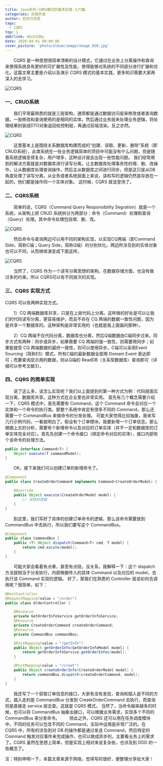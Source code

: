 ```yaml
---
title: Java系列-CQRS模式的基本实践-入门篇
categories: 后端开发
author: 狂欢马克思
tags:
  - CQRS
top: 1
abbrlink: 8bcb3d8y
date: 2020-04-01 00:00:00
cover_picture: 'photo/album/image/image_028.jpg'
---
```


&emsp;&emsp;CQRS 是一种思想很简单清晰的设计模式，它通过在业务上分离操作和查询来使得系统具有更好的可扩展性及性能，使得能够对系统的不同部分进行扩展和优化。这篇文章主要是介绍以及演示 CQRS 模式的基本实践，更多知识需要大家再深入的去学习。
<!-- more -->

![CQRS](https://www.hosiang.cn/photo/album/image/image_044.jpg "Java系列-CQRS模式的基本实践-入门篇")

### 一、CRUD系统

&emsp;&emsp;我们平常最熟悉的就是三层架构，通常都是通过数据访问层来修改或者查询数据，一般修改和查询使用的是相同的实体。然后通过业务层来处理业务逻辑，将处理结果封装成DTO对象返回给控制层，再通过前端渲染。反之亦然。

![CQRS](https://www.hosiang.cn/photo/album/image/image_117.jpg "Java系列-CQRS模式的基本实践-入门篇")
 
&emsp;&emsp;这里基本上是围绕关系数据库构建而成的“创建、读取、更新、删除”系统（即CRUD系统），此类系统在一些业务逻辑简单的项目中可能没有什么问题，但是随着系统逻辑变得复杂，用户增多，这种设计就会出现一些性能问题。
我们经常用到的解决方案就是对数据库进行读写分离。让主数据库处理事务性的增、删、改操作，让从数据库处理查询操作，然后主从数据库之间进行同步。但是这只是从DB角度处理了读写分离，从业务或者系统层面上来说，读和写的逻辑仍然是存放在一起的，他们都是操作同一个实体对象。
这时候，CQRS 就该登场了。

### 二、CQRS系统

&emsp;&emsp;简单的说，CQRS（Command Query Responsibility Segration）就是一个系统，从架构上把 CRUD 系统拆分为两部分：命令（Command）处理和查询（Query）处理。其中命令处理包括增、删、改。

![CQRS](https://www.hosiang.cn/photo/album/image/image_118.jpg "Java系列-CQRS模式的基本实践-入门篇")

&emsp;&emsp;然后命令与查询两边可以用不同的架构实现，以实现CQ两端（即Command Side，简称C端；Query Side，简称Q端）的分别优化。两边所涉及到的实体对象也可以不同，从而继续演变成下面这样。

![CQRS](https://www.hosiang.cn/photo/album/image/image_119.jpg "Java系列-CQRS模式的基本实践-入门篇")

&emsp;&emsp;当然了，CQRS 作为一个读写分离思想的架构，在数据存储方面，也没有做过多的约束。所以 CQRS可以有不同层次的实现。

### 三、CQRS 实现方式

CQRS 可以有两种实现方式。

&emsp;&emsp;1）CQ 两端数据库共享，只是在上层代码上分离。这样做的好处是可以让我们的代码读写分离，更容易维护，而且不存在 CQ 两端的数据一致性问题，因为是共享一个数据库的。这种架构是非常实用的（也就是我上面画的那种）。

&emsp;&emsp;2）CQ 两端不仅代码分离，数据库也分离，然后Q端数据由C端同步过来。同步方式有两种：同步或异步，如果需要 CQ 两端的强一致性，则需要用同步；如果能接受 CQ 两端数据的最终一致性，则可以使用异步。C端可以采用Event Sourcing（简称ES）模式，所有C端的最新数据全部用 Domain Event 表达即可；而要查询显示用的数据，则从Q端的 ReadDB（关系型数据库）查询即可（详细可以参考文献3）。

### 四、CQRS 的简单实现

&emsp;&emsp;说了这么多，该怎么实现呢？我们以上面提到的第一种方式为例：代码层面实现分离，数据库共享。这种方式在企业里也非常实用。
首先有几个概念需要介绍一下，CQRS 模式中，首先需要有 Command，这个 Command 命令会对应一个实体和一个命令的执行类。那整个系统中肯定有很多不同的 Command，那么还需要一个 CommandBus 来做命令的分发处理。
可能大家觉得比较抽象，我来写几行示例代码，一看就明白了。假设有个订单模块，我要新增一个订单信息。那么根据上文的分析，需要有个新增命令以及对应的订单实体（并不一定和数据库的订单实体完全对应）。首先先创建一个命令接口（绑定命令对应的实体），接口内部有个该命令的处理方法。

```java
public interface Command<T> {
    Object execute(T commandModel);
}
```

&emsp;&emsp;OK，接下来我们可以创建订单的新增命令了。

```java
@Component
public class CreateOrderCommand implements Command<CreateOrderModel> {

    @Override
    public Object execute(CreateOrderModel model) {
        // 具体的逻辑
    }
}
```

&emsp;&emsp;到这里，我们写好了具体的创建订单命令的逻辑，那么该命令需要放到 CommandBus 中去执行，所以我们要写这个 CommandBus。

```java
@Component
public class CommandBus {
    public <T> Object dispatch(Command<T> cmd, T model) {
        return cmd.excute(model);
    }
}
```

&emsp;&emsp;可能大家会看着有点晕，甚至有点绕，没关系，我解释一下：这个 dispatch 方法就相当于分发执行，内部根据传入的具体 Command 以及对应的 model，去执行该 Command 实现的逻辑。
好了，那我们在熟悉的 Controller 层该如何去调用呢？很简单，如下：

```java
@RestController
@RequestMapping(value = "/order")
public class OrderController {

    @Resource
    private GetOrderInfoService getOrderInfoService;
    @Resource
    private CreateOrderCommand createOrderCommand;
    @Resource
    private CommandBus commandBus;

    @PostMapping(value = "/getInfo")
    public Object getOrderInfo(GetOrderInfoModel model) {
        return getOrderInfoService.getOrderInfos(model);
    }

    @PostMapping(value = "/creat")
    public Object createOrderInfo(CreateOrderModel model) {
        return commandBus.dispatch(createOrderCommand, model);
    }
}
```

&emsp;&emsp;我还写了一个获取订单信息的接口，大家有没有发现，查询和插入是不同的方式，插入走的是 CommandBus 分发到 CreateOrderCommand 去执行，而查询则是直接走 service 层去查。这就是 CQRS 模式。
当然了，当命令越来越多的时候，也可以将 CommandBus 抽象出接口，可以根据业务需求，实现多个不同的 CommandBus 来分发命令。
&emsp;&emsp;除此之外，CQRS 还可以用在任务调度模块中，不同的任务可以包含不同的 Command，实际中运用是非常广泛的。在 CQRS 中，所有的涉及到对 DB 的操作都是通过发送 Command，然后特定的 Command 触发对应事件来完成操作，也可以做成异步的，主要看业务上的需求了。CQRS 虽然在思想上简单，但是实现上相对来说复杂些，也涉及到 DDD 的一些概念了。

注：特别申明一下，本篇文章来源于网络，觉得写的很好，便整理分享给大家！



